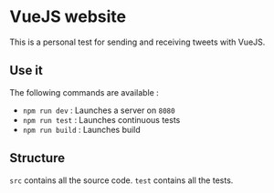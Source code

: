 # VueJS website

This is a personal test for sending and receiving tweets with VueJS.

## Use it

The following commands are available :

* `npm run dev`   : Launches a server on `8080`
* `npm run test`  : Launches continuous tests
* `npm run build` : Launches build

## Structure

`src` contains all the source code.
`test` contains all the tests.
